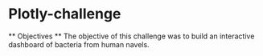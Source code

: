 # Plotly-challenge
** Objectives **
The objective of this challenge was to build an interactive dashboard of bacteria from human navels. 

